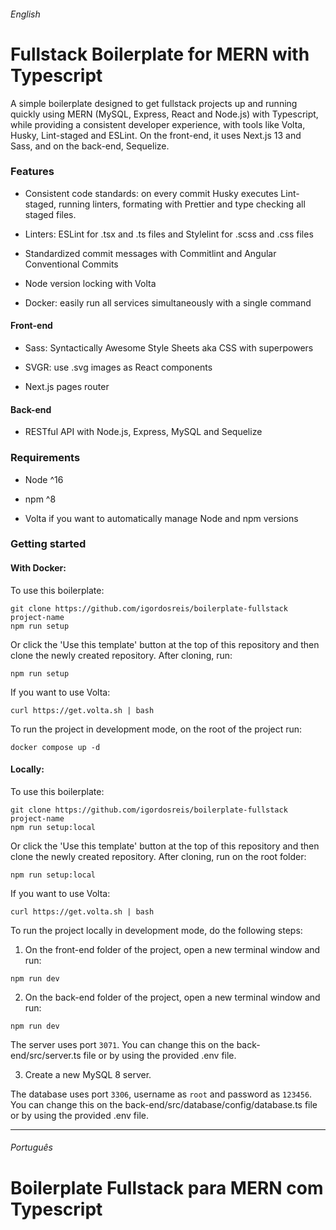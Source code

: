 ###### English

# Fullstack Boilerplate for MERN with Typescript

A simple boilerplate designed to get fullstack projects up and running quickly using MERN (MySQL, Express, React and Node.js) with Typescript, while providing a consistent developer experience, with tools like Volta, Husky, Lint-staged and ESLint. On the front-end, it uses Next.js 13 and Sass, and on the back-end, Sequelize.

### Features

- Consistent code standards: on every commit Husky executes Lint-staged, running linters, formating with Prettier and type checking all staged files.
- Linters: ESLint for .tsx and .ts files and Stylelint for .scss and .css files

- Standardized commit messages with Commitlint and Angular Conventional Commits

- Node version locking with Volta

- Docker: easily run all services simultaneously with a single command

#### Front-end

- Sass: Syntactically Awesome Style Sheets aka CSS with superpowers

- SVGR: use .svg images as React components

- Next.js pages router

#### Back-end

- RESTful API with Node.js, Express, MySQL and Sequelize

### Requirements

- Node ^16

- npm ^8

- Volta if you want to automatically manage Node and npm versions

### Getting started

#### With Docker:

To use this boilerplate:

```shell
git clone https://github.com/igordosreis/boilerplate-fullstack project-name
npm run setup
```

Or click the 'Use this template' button at the top of this repository and then clone the newly created repository. After cloning, run:

```shell
npm run setup
```

If you want to use Volta:

```shell
curl https://get.volta.sh | bash
```

To run the project in development mode, on the root of the project run:

```shell
docker compose up -d
```

#### Locally:

To use this boilerplate:

```shell
git clone https://github.com/igordosreis/boilerplate-fullstack project-name
npm run setup:local
```

Or click the 'Use this template' button at the top of this repository and then clone the newly created repository. After cloning, run on the root folder:

```shell
npm run setup:local
```

If you want to use Volta:

```shell
curl https://get.volta.sh | bash
```

To run the project locally in development mode, do the following steps:

1. On the front-end folder of the project, open a new terminal window and run:

```shell
npm run dev
```

2. On the back-end folder of the project, open a new terminal window and run:

```shell
npm run dev
```

The server uses port `3071`. You can change this on the back-end/src/server.ts file or by using the provided .env file.

3. Create a new MySQL 8 server.

The database uses port `3306`, username as `root` and password as `123456`. You can change this on the back-end/src/database/config/database.ts file or by using the provided .env file.

---

###### Português

# Boilerplate Fullstack para MERN com Typescript

<!-- Um boilerplate simples concebido para rapidamente iniciar projetos usando Next.js, Typescript e Sass e também para prover uma experiência de desenvolvimento consistente, através de ferramentas como Volta, Husky, Lint-staged e ESLint.

### Funcionalidades

- Padrões de código consistentes: em cada commit o Husky executa o Lint-staged, rodando linters, formatando com Prettier e fazendo checagem de tipos em todos os arquivos staged.
- Linters: ESLint para arquivos .tsx e .ts and Stylelint para arquivos .scss e .css
- Mensagens de commit padronizadas com Commitlint e Angular Conventional Commits
- Versão do Node fixa com o Volta

- Sass: Syntactically Awesome Style Sheets também conhecido como CSS com super poderes

- SVGR: use imagens .svg como componentes de React

- Pages router do Next

### Requirements

- Node v16+

- npm v8+

- Volta para automaticamente gerenciar as versões do Node e do npm

### Como utilizar

Para usar esse boilerplate:

```shell
git clone https://github.com/igordosreis/boilerplate-fullstack nome-do-projeto
npm install
```

Ou clique no botão 'Use this template' no topo desse repositório e então clone o repositório criado. Após clonar, rode:
```shell
npm install
```

Caso você queira usar o Volta:

```shell
curl https://get.volta.sh | bash
```

Para rodar o projeto localmente em modo de desenvolvimento:

```shell
npm run dev
``` -->
